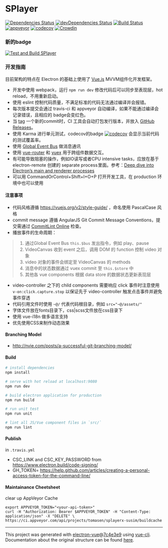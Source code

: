 # SPlayer
[![Dependencies Status](https://david-dm.org/chiflix/splayerx/develop/status.svg)](https://david-dm.org/chiflix/splayerx/develop/)
[![devDependencies Status](https://david-dm.org/chiflix/splayerx/develop/dev-status.svg)](https://david-dm.org/chiflix/splayerx/develop?type=dev)
[![Build Status](https://travis-ci.org/chiflix/splayerx.svg?branch=develop)](https://travis-ci.org/chiflix/splayerx?branch=develop)
[![appveyor](https://ci.appveyor.com/api/projects/status/github/chiflix/splayerx?branch=develop&svg=true)](https://ci.appveyor.com/project/tomasen/splayerx/branch/develop)
[![codecov](https://codecov.io/gh/chiflix/splayerx/branch/develop/graph/badge.svg)](https://codecov.io/gh/chiflix/splayerx/branch/develop)
[![Crowdin](https://d322cqt584bo4o.cloudfront.net/splayerx/localized.svg)](https://crowdin.com/project/splayerx)

### 新的badge
[![Test and Build SPlayer](https://github.com/undancer/splayerx/actions/workflows/test-and-build.yml/badge.svg?branch=develop)](https://github.com/undancer/splayerx/actions/workflows/test-and-build.yml)

### 开发指南

目前架构的特点在 Electron 的基础上使用了 [Vue.js](https://vuejs.org/) MVVM组件化开发框架。

- 开发中使用 webpack，运行 `npm run dev` 修改代码后可以同步至表现层，hot reload，不用重新启动。
- 使用 eslint 控制代码质量，不满足标准的代码无法通过编译并会报错。
- 每次版本提交会通过 travis-ci 和 appveyor 自动编译，如果不能通过编译会记录错误，且相应的 badge会变红色。
- 当 [tag](https://github.com/chiflix/video-player/releases/new) 一个新的commit时，CI 工具会自动打包发行版本，并放入 [GitHub Releases](https://github.com/chiflix/splayerx/releases)。
- 使用 Karma 进行单元测试，codecov的badge [![codecov](https://codecov.io/gh/chiflix/splayerx/branch/develop/graph/badge.svg)](https://codecov.io/gh/chiflix/splayerx/branch/develop)
 会显示当前代码的测试覆盖率。
- 使用 [Global Event Bus](https://alligator.io/vuejs/global-event-bus/) 做消息通讯
- 使用 [vue-router](https://router.vuejs.org/en/) 和 [vuex](https://vuex.vuejs.org/en/intro.html) 用于跨组件数据交互。
- 有可能导致阻塞的操作，例如IO读写或者CPU intensive tasks，应放在基于 electron-remote 创建的 separate process 里面。参考：[Deep dive into Electron’s main and renderer processes](https://medium.com/cameron-nokes/deep-dive-into-electrons-main-and-renderer-processes-7a9599d5c9e2)
- 可以用 CommandOrControl+Shift+I+O+P 打开开发工具，在 production 环境中也可以使用

#### 注意事项

- 代码风格遵循 https://vuejs.org/v2/style-guide/ ，命名使用 PascalCase 风格
- commit message 遵循 AngularJS Git Commit Message Conventions，提交需通过 [CommitLint Online](https://commitlint.io/) 检查。
- 播放事件的生命周期：
> 1. 通过Global Event Bus `this.$bus` 发出指令，例如 play、pause
> 2. VideoCanvas 收到 event 之后，调用 DOM 的 function 控制 video 对象
> 3. video 对象的事件会绑定至 VideoCanvas 的 methods
> 4. 消息中的状态数据通过 vuex commit 至 `this.$store` 中
> 5. 其他各 vue components 根据 data store 的数据状态更新表现层
- video-controller 之下的 child components 需要响应 click 事件时注意使用 `v-on:click.capture.stop` 以保证先于 video-controller 触发点击事件并避免事件穿透
- 代码引用文件时使用 `~@/` 代表代码根目录，例如 `src="~@/assets/"`
- 字体文件放在fonts目录下，css|scss文件放在css目录下
- 使用 vue-i18n 做多语言支持
- 优先使用CSS来制作动态效果

#### Branching Model

- http://nvie.com/posts/a-successful-git-branching-model/

#### Build

``` bash
# install dependencies
npm install

# serve with hot reload at localhost:9080
npm run dev

# build electron application for production
npm run build

# run unit test
npm run unit

# lint all JS/Vue component files in `src/`
npm run lint
```

#### Publish

in `.travis.yml`
- CSC_LINK and CSC_KEY_PASSWORD from https://www.electron.build/code-signing/
- GH_TOKEN= https://help.github.com/articles/creating-a-personal-access-token-for-the-command-line/

#### Maintainance Cheetsheet

clear up AppVeyor Cache
```
export APPVEYOR_TOKEN="<your-api-token>"
curl -H "Authorization: Bearer $APPVEYOR_TOKEN" -H "Content-Type: application/json" -X "DELETE" \ https://ci.appveyor.com/api/projects/tomasen/splayerx-susim/buildcache
```

---

This project was generated with [electron-vue](https://github.com/SimulatedGREG/electron-vue)@[7c4e3e9](https://github.com/SimulatedGREG/electron-vue/tree/7c4e3e90a772bd4c27d2dd4790f61f09bae0fcef) using [vue-cli](https://github.com/vuejs/vue-cli). Documentation about the original structure can be found [here](https://simulatedgreg.gitbooks.io/electron-vue/content/index.html).
